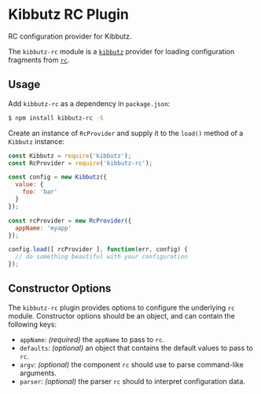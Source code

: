 # Kibbutz RC Plugin

RC configuration provider for Kibbutz.

The `kibbutz-rc` module is a [`kibbutz`](https://www.npmjs.com/package/kibbutz) provider for loading configuration fragments from [`rc`](https://www.npmjs.com/package/rc).

## Usage

Add `kibbutz-rc` as a dependency in `package.json`:

```sh
$ npm install kibbutz-rc -S
```

Create an instance of `RcProvider` and supply it to the `load()` method of a `Kibbutz` instance:

```js
const Kibbutz = require('kibbutz');
const RcProvider = require('kibbutz-rc');

const config = new Kibbutz({
  value: {
    foo: 'bar'
  }
});

const rcProvider = new RcProvider({
  appName: 'myapp'
});

config.load([ rcProvider ], function(err, config) {
  // do something beautiful with your configuration
});
```

## Constructor Options

The `kibbutz-rc` plugin provides options to configure the underlying `rc` module.  Constructor options should be an object, and can contain the following keys:

  * `appName`: _(required)_ the `appName` to pass to `rc`.
  * `defaults`: _(optional)_ an object that contains the default values to pass to `rc`.
  * `argv`: _(optional)_ the component `rc` should use to parse command-like arguments.
  * `parser`: _(optional)_ the parser `rc` should to interpret configuration data.
